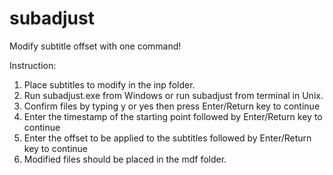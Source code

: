 # subadjust

Modify subtitle offset with one command!

Instruction:

1. Place subtitles to modify in the inp folder.
2. Run subadjust.exe from Windows or run subadjust from terminal in Unix.
3. Confirm files by typing y or yes then press Enter/Return key to continue
4. Enter the timestamp of the starting point followed by Enter/Return key to continue
5. Enter the offset to be applied to the subtitles followed by Enter/Return key to continue
6. Modified files should be placed in the mdf folder.
